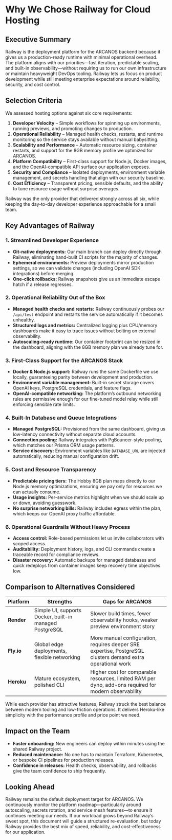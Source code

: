 # Why We Chose Railway for Cloud Hosting

## Executive Summary
Railway is the deployment platform for the ARCANOS backend because it gives us a production-ready runtime with minimal operational overhead. The platform aligns with our priorities—fast iteration, predictable scaling, and built-in observability—without requiring us to run our own infrastructure or maintain heavyweight DevOps tooling. Railway lets us focus on product development while still meeting enterprise expectations around reliability, security, and cost control.

## Selection Criteria
We assessed hosting options against six core requirements:

1. **Developer Velocity** – Simple workflows for spinning up environments, running previews, and promoting changes to production.
2. **Operational Reliability** – Managed health checks, restarts, and runtime monitoring so the service stays available without manual babysitting.
3. **Scalability and Performance** – Automatic resource sizing, container restarts, and support for the 8GB memory profile we optimized for ARCANOS.
4. **Platform Compatibility** – First-class support for Node.js, Docker images, and the OpenAI-compatible API surface our application exposes.
5. **Security and Compliance** – Isolated deployments, environment variable management, and secrets handling that align with our security baseline.
6. **Cost Efficiency** – Transparent pricing, sensible defaults, and the ability to tune resource usage without surprise overages.

Railway was the only provider that delivered strongly across all six, while keeping the day-to-day developer experience approachable for a small team.

## Key Advantages of Railway

### 1. Streamlined Developer Experience
- **Git-native deployments:** Our main branch can deploy directly through Railway, eliminating hand-built CI scripts for the majority of changes.
- **Ephemeral environments:** Preview deployments mirror production settings, so we can validate changes (including OpenAI SDK integrations) before merging.
- **One-click rollbacks:** Railway snapshots give us an immediate escape hatch if a release regresses.

### 2. Operational Reliability Out of the Box
- **Managed health checks and restarts:** Railway continuously probes our `/api/test` endpoint and restarts the service automatically if it becomes unhealthy.
- **Structured logs and metrics:** Centralized logging plus CPU/memory dashboards make it easy to trace issues without bolting on external observability.
- **Autoscaling-ready runtime:** Our container footprint can be resized in the dashboard, aligning with the 8GB memory plan we already tune for.

### 3. First-Class Support for the ARCANOS Stack
- **Docker & Node.js support:** Railway runs the same Dockerfile we use locally, guaranteeing parity between development and production.
- **Environment variable management:** Built-in secret storage covers OpenAI keys, PostgreSQL credentials, and feature flags.
- **OpenAI-compatible networking:** The platform’s outbound networking rules are permissive enough for our fine-tuned model relay while still enforcing sensible rate limits.

### 4. Built-In Database and Queue Integrations
- **Managed PostgreSQL:** Provisioned from the same dashboard, giving us low-latency connectivity without separate cloud accounts.
- **Connection pooling:** Railway integrates with PgBouncer-style pooling, which matches our Prisma ORM usage patterns.
- **Service discovery:** Environment variables like `DATABASE_URL` are injected automatically, reducing manual configuration drift.

### 5. Cost and Resource Transparency
- **Predictable pricing tiers:** The Hobby 8GB plan maps directly to our Node.js memory optimizations, ensuring we pay only for resources we can actually consume.
- **Usage insights:** Per-service metrics highlight when we should scale up or down, avoiding guesswork.
- **No surprise networking bills:** Railway includes egress within the plan, which keeps our OpenAI proxy traffic affordable.

### 6. Operational Guardrails Without Heavy Process
- **Access control:** Role-based permissions let us invite collaborators with scoped access.
- **Auditability:** Deployment history, logs, and CLI commands create a traceable record for compliance reviews.
- **Disaster recovery:** Automatic backups for managed databases and quick redeploys from container images keep recovery time objectives low.

## Comparison to Alternatives Considered

| Platform | Strengths | Gaps for ARCANOS |
| --- | --- | --- |
| **Render** | Simple UI, supports Docker, built-in managed PostgreSQL | Slower build times, fewer observability hooks, weaker preview environment story |
| **Fly.io** | Global edge deployments, flexible networking | More manual configuration, requires deeper SRE expertise, PostgreSQL clusters demand extra operational work |
| **Heroku** | Mature ecosystem, polished CLI | Higher cost for comparable resources, limited RAM per dyno, add-ons required for modern observability |

While each provider has attractive features, Railway struck the best balance between modern tooling and low-friction operations. It delivers Heroku-like simplicity with the performance profile and price point we need.

## Impact on the Team
- **Faster onboarding:** New engineers can deploy within minutes using the shared Railway project.
- **Reduced maintenance:** No one has to maintain Terraform, Kubernetes, or bespoke CI pipelines for production releases.
- **Confidence in releases:** Health checks, observability, and rollbacks give the team confidence to ship frequently.

## Looking Ahead
Railway remains the default deployment target for ARCANOS. We continuously monitor the platform roadmap—particularly around autoscaling, secrets rotation, and service mesh features—to ensure it continues meeting our needs. If our workload grows beyond Railway’s sweet spot, this document will guide a structured re-evaluation, but today Railway provides the best mix of speed, reliability, and cost-effectiveness for our application.
